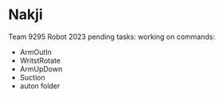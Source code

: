 # Nakji
Team 9295 Robot 2023
pending tasks:
working on commands:
  - ArmOutIn
  - WritstRotate 
  - ArmUpDown
  - Suction
  - auton folder
 
